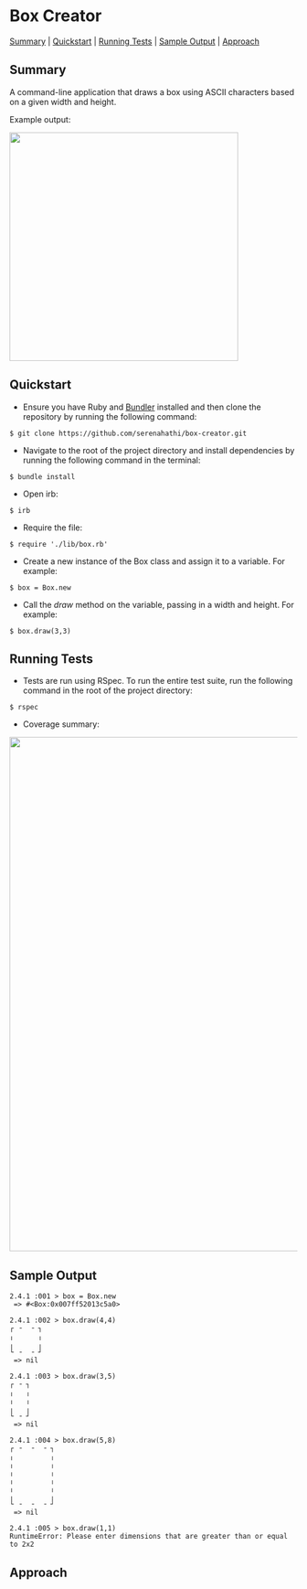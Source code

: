 
# Box Creator

[Summary](#summary) | [Quickstart](#quickstart) | [Running Tests](#running-tests) | [Sample Output](#sample-output) | [Approach](#approach)

<a id ="#summary"></a>

## Summary

A command-line application that draws a box using ASCII characters based on a given width and height.

Example output: 

<img width = "400" src="https://user-images.githubusercontent.com/29439776/39396099-c472ee70-4adf-11e8-92de-9d86ba3f4b0e.png">



<a id ="#quickstart"></a>

## Quickstart

- Ensure you have Ruby and [Bundler](http://bundler.io/) installed and then clone the repository by running the following command:

```
$ git clone https://github.com/serenahathi/box-creator.git
```

* Navigate to the root of the project directory and install dependencies by running the following command in the terminal:

```
$ bundle install
```


* Open irb: 

```
$ irb
```

* Require the file:

```
$ require './lib/box.rb'
```

* Create a new instance of the Box class and assign it to a variable. For example:

```
$ box = Box.new
```

* Call the *draw* method on the variable, passing in a width and height. For example:

```
$ box.draw(3,3)
```


<a id ="#running-tests"></a>

## Running Tests

- Tests are run using RSpec. To run the entire test suite, run the following command in the root of the project directory:

```
$ rspec
```

- Coverage summary:

<img width = "900" src="https://user-images.githubusercontent.com/29439776/39401742-b8c6e670-4b44-11e8-8049-75c5567a5176.png">


<a id ="#sample-output"></a>

## Sample Output

```
2.4.1 :001 > box = Box.new
 => #<Box:0x007ff52013c5a0>

2.4.1 :002 > box.draw(4,4)
┌ ╶  ╶ ┐
╷      ╷
╷      ╷
└ ╶  ╶ ┘
 => nil

2.4.1 :003 > box.draw(3,5)
┌ ╶ ┐
╷   ╷
╷   ╷
╷   ╷
└ ╶ ┘
 => nil

2.4.1 :004 > box.draw(5,8)
┌ ╶  ╶  ╶ ┐
╷         ╷
╷         ╷
╷         ╷
╷         ╷
╷         ╷
╷         ╷
└ ╶  ╶  ╶ ┘
 => nil

2.4.1 :005 > box.draw(1,1)
RuntimeError: Please enter dimensions that are greater than or equal to 2x2
```

<a id ="#approach"></a>

## Approach
